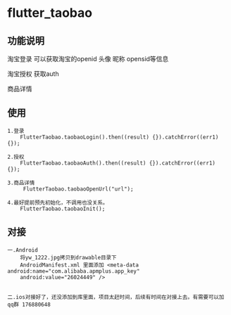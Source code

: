 # flutter_taobao

## 功能说明

淘宝登录
    可以获取淘宝的openid 头像 昵称 opensid等信息

淘宝授权
    获取auth

商品详情


## 使用

    1.登录
        FlutterTaobao.taobaoLogin().then((result) {}).catchError((err1) {});

    2.授权
        FlutterTaobao.taobaoAuth().then((result) {}).catchError((err1) {});

    3.商品详情
         FlutterTaobao.taobaoOpenUrl("url");

    4.最好提前预先初始化，不调用也没关系。
        FlutterTaobao.taobaoInit();

## 对接

    一.Android
        将yw_1222.jpg拷贝到drawable目录下
        AndroidManifest.xml 里面添加 <meta-data android:name="com.alibaba.apmplus.app_key"
        android:value="26024449" />


    二.ios对接好了，还没添加到库里面，项目太赶时间，后续有时间在对接上去。有需要可以加qq群 176880648